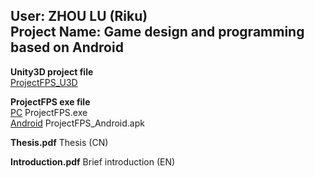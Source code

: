 ## **User: ZHOU LU (Riku)  <br>  Project Name: Game design and programming based on Android** ##

**Unity3D project file**  
[ProjectFPS_U3D](./System/ProjectFPS_U3D/)

**ProjectFPS exe file**  
[PC](./System/ProjectFPS_EXE/ProjectFPS.exe) ProjectFPS.exe  
[Android](./System/ProjectFPS_Android.apk) ProjectFPS_Android.apk

**Thesis.pdf**
Thesis (CN)

**Introduction.pdf**
Brief introduction (EN)